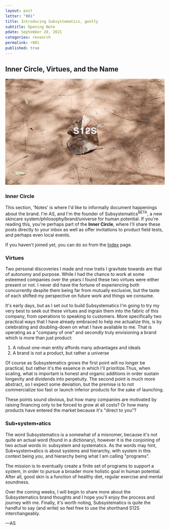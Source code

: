 ```yaml
---
layout: post
letter: "001"
title: Introducing Subsystematics, gently
subtitle: Opening Note
pdate: September 28, 2021
categories: research
permalink: r001
published: true
---
```


## Inner Circle, Virtues, and the Name

![Image](/assets/images/poster_s12s.jpg)

### Inner Circle

This section, 'Notes' is where I'd like to informally document happenings about the brand. I'm AS, and I'm the founder of Subsystematics<sup>BETA</sup>, a new skincare system/philosophy/brand/universe for human potential. If you're reading this, you're perhaps part of the <b>Inner Circle</b>, where I'll share these posts directly to your inbox as well as offer invitations to product field tests, and perhaps even local events. 

If you haven't joined yet, you can do so from the [Index](/index) page.

### Virtues

Two personal discoveries I made and now traits I gravitate towards are that of autonomy and purpose. While I had the chance to work at some esteemed companies over the years I found these two virtues were either present or not. I never did have the fortune of experiencing both concurrently despite them being far from mutually exclusive, but the taste of each shifted my perspective on future work and things we consume.

It's early days, but as I set out to build Subsystematics I'm going to try my very best to seek out these virtues and ingrain them into the fabric of this company, from operations to speaking to customers. More specifically two practical ways that I have already embraced to help me actualize this, is by celebrating and doubling-down on what I have available to me. That is operating as a "company of one" and secondly truly envisioning a brand which is more than just product:

1. A robust one-man entity affords many advantages and ideals
2. A brand is not a product, but rather a universe

Of course as Subsystematics grows the first point will no longer be practical, but rather it's the essence in which I'll prioritize.Thus, when scaling, what is important is honest and organic additions in order sustain longevity and dividends into perpetuity. The second point is much more abstract, so I expect some deviation, but the premise is to not commercialize too fast or launch inferior products for the sake of launching. 

These points sound obvious, but how many companies are motivated by raising financing only to be forced to grow at all costs? Or how many products have entered the market because it's "direct to you"? 

### Sub•system•atics

The word Subsystematics is a somewhat of a misnomer, because it's not quite an actual word (found in a dictionary), however it is the conjoining of two actual words in: subsystem and systematics. As the words may hint, Sub•system•atics is about systems and hierarchy, with system in this context being <i>you</i>, and hierarchy being what I am calling "programs".

The mission is to eventually create a finite set of programs to support a system, in order to pursue a broader more holistic goal in human potential. After all, good skin is a function of healthy diet, regular exercise and mental soundness.

Over the coming weeks, I will begin to share more about the Subsystematics brand thoughts and I hope you'll enjoy the process and journey with me. Finally, it's worth noting, Subsystematics is quite the handful to say (and write) so feel free to use the shorthand S12S interchangeably.

—AS